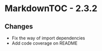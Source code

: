 # MarkdownTOC - 2.3.2

## Changes

- Fix the way of import dependencies
- Add code coverage on README
